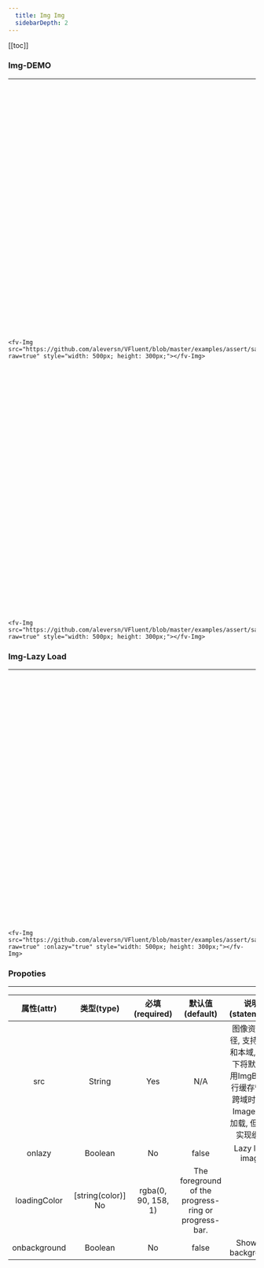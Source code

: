 ```yaml
---
  title: Img Img
  sidebarDepth: 2
---
```

  
[[toc]]

### Img-DEMO
---


<div style="width: 100%; height: 500px;">
    
<ClientOnly>
<fv-Img src="https://github.com/aleversn/VFluent/blob/master/examples/assert/sample/1.jpg?raw=true" style="width: 500px; height: 300px;"></fv-Img>
</ClientOnly>
</div>

```vue
<fv-Img src="https://github.com/aleversn/VFluent/blob/master/examples/assert/sample/1.jpg?raw=true" style="width: 500px; height: 300px;"></fv-Img>
```

<div style="width: 100%; height: 500px;">
<ClientOnly>
<fv-Img src="https://github.com/aleversn/VFluent/blob/master/examples/assert/sample/2.jpg?raw=true" style="width: 500px; height: 300px;"></fv-Img>
</ClientOnly>
</div>

```vue
<fv-Img src="https://github.com/aleversn/VFluent/blob/master/examples/assert/sample/2.jpg?raw=true" style="width: 500px; height: 300px;"></fv-Img>
```

### Img-Lazy Load
---
<div style="width: 100%; height: 500px;">
<ClientOnly>
<fv-Img src="https://github.com/aleversn/VFluent/blob/master/examples/assert/sample/3.jpg?raw=true" :onlazy="true" style="width: 500px; height: 300px;"></fv-Img>
</ClientOnly>
</div>

```vue
<fv-Img src="https://github.com/aleversn/VFluent/blob/master/examples/assert/sample/3.jpg?raw=true" :onlazy="true" style="width: 500px; height: 300px;"></fv-Img>
```


### Propoties
---
|  属性(attr)  |     类型(type)     |   必填(required)    |                   默认值(default)                    |                                              说明(statement)                                              |
|:------------:|:------------------:|:-------------------:|:----------------------------------------------------:|:---------------------------------------------------------------------------------------------------------:|
|     src      |      String      |         Yes         |                         N/A                          | 图像资源路径, 支持跨域和本域, 本域下将默认启用ImgBox进行缓存管理, 跨域时启用Image进行加载, 但无法实现缓存 |
|    onlazy    |     Boolean      |         No          |                        false                         |                                              Lazy load image                                              |
| loadingColor | [string(color)] No | rgba(0, 90, 158, 1) | The foreground of the progress-ring or progress-bar. |                                                                                                           |
| onbackground |     Boolean      |         No          |                        false                         |                                            Show as background                                             |
